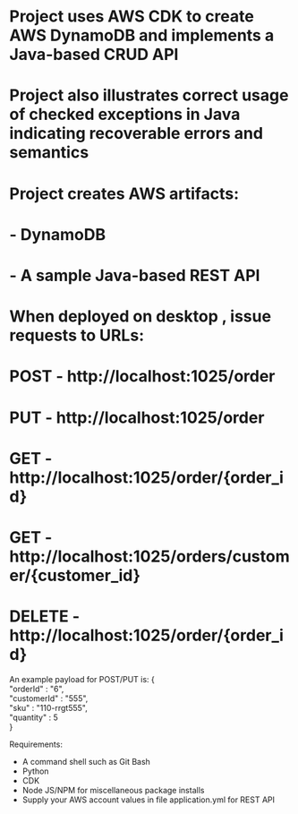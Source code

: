 # Project uses AWS CDK to create AWS DynamoDB and implements a Java-based CRUD API
# Project also illustrates correct usage of checked exceptions in Java indicating recoverable errors and semantics

# Project creates AWS artifacts:
#  - DynamoDB
#  - A sample Java-based REST API

# When deployed on desktop , issue requests to URLs:
#    POST - http://localhost:1025/order
#    PUT - http://localhost:1025/order
#    GET - http://localhost:1025/order/{order_id}
#    GET - http://localhost:1025/orders/customer/{customer_id}
#    DELETE - http://localhost:1025/order/{order_id}

An example payload for POST/PUT is:
{<br>
    "orderId" : "6",<br>
    "customerId" : "555",<br>
    "sku" : "110-rrgt555",<br>
    "quantity" : 5<br>
}

Requirements:
 - A command shell such as Git Bash
 - Python
 - CDK
 - Node JS/NPM for miscellaneous package installs
 - Supply your AWS account values in file application.yml for REST API
